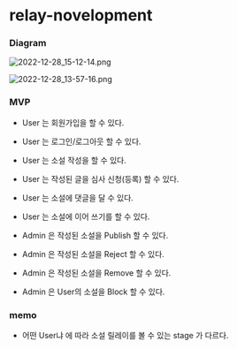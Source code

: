 # relay-novelopment

### Diagram
![2022-12-28_15-12-14.png](..%2F..%2FDesktop%2F2022-12-28_15-12-14.png)

![2022-12-28_13-57-16.png](..%2F..%2FDesktop%2F2022-12-28_13-57-16.png)


### MVP
- User 는 회원가입을 할 수 있다.
- User 는 로그인/로그아웃 할 수 있다.
- User 는 소설 작성을 할 수 있다.
- User 는 작성된 글을 심사 신청(등록) 할 수 있다.
- User 는 소설에 댓글을 달 수 있다.
- User 는 소설에 이어 쓰기를 할 수 있다.

- Admin 은 작성된 소설을 Publish 할 수 있다.
- Admin 은 작성된 소설을 Reject 할 수 있다.
- Admin 은 작성된 소설을 Remove 할 수 있다.
- Admin 은 User의 소설을 Block 할 수 있다.

### memo
- 어떤 User냐 에 따라 소설 릴레이를 볼 수 있는 stage 가 다르다.

